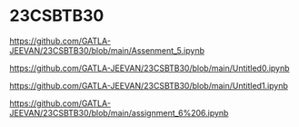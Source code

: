 # 23CSBTB30
https://github.com/GATLA-JEEVAN/23CSBTB30/blob/main/Assenment_5.ipynb

https://github.com/GATLA-JEEVAN/23CSBTB30/blob/main/Untitled0.ipynb

https://github.com/GATLA-JEEVAN/23CSBTB30/blob/main/Untitled1.ipynb

https://github.com/GATLA-JEEVAN/23CSBTB30/blob/main/assignment_6%206.ipynb
